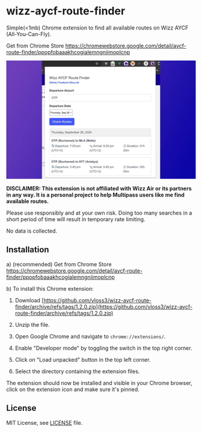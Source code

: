 # wizz-aycf-route-finder

Simple(<1mb) Chrome extension to find all available routes on Wizz AYCF (All-You-Can-Fly).

Get from Chrome Store https://chromewebstore.google.com/detail/aycf-route-finder/ppopfobaaakhcogialemngniimoplcnp

![Screenshot of the extension in use](screenshot.jpg)

**DISCLAIMER: This extension is not affiliated with Wizz Air or its partners in any way. It is a personal project to help Multipass users like me find available routes.**

Please use responsibly and at your own risk. Doing too many searches in a short period of time will result in temporary rate limiting.

No data is collected.

## Installation

a) (recommended) Get from Chrome Store https://chromewebstore.google.com/detail/aycf-route-finder/ppopfobaaakhcogialemngniimoplcnp

b) To install this Chrome extension:

1. Download [https://github.com/vloss3/wizz-aycf-route-finder/archive/refs/tags/1.2.0.zip](https://github.com/vloss3/wizz-aycf-route-finder/archive/refs/tags/1.2.0.zip)

2. Unzip the file.

3. Open Google Chrome and navigate to `chrome://extensions/`.
3. Enable "Developer mode" by toggling the switch in the top right corner.
4. Click on "Load unpacked" button in the top left corner.
5. Select the directory containing the extension files.

The extension should now be installed and visible in your Chrome browser, click on the extension icon and make sure it's pinned.

## License

MIT License, see [LICENSE](LICENSE) file.
